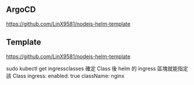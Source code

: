 ## ArgoCD
https://github.com/LinX9581/nodejs-helm-template

## Template 
https://github.com/LinX9581/nodejs-helm-template

sudo kubectl get ingressclasses
確定 Class 後
helm 的 ingress 區塊就能指定該 Class
ingress:
  enabled: true
  className: nginx